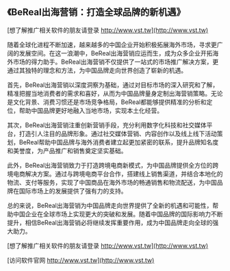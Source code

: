 ## **《BeReal出海营销：打造全球品牌的新机遇》**

[想了解推广相关软件的朋友请登录 http://www.vst.tw](http://www.vst.tw)

随着全球化进程不断加速，越来越多的中国企业开始积极拓展海外市场，寻求更广阔的发展空间。在这一浪潮中，BeReal出海营销应运而生，成为众多企业开拓海外市场的得力助手。BeReal出海营销不仅提供了一站式的市场推广解决方案，更通过其独特的理念和方法，为中国品牌走向世界创造了崭新的机遇。

首先，BeReal出海营销以深度洞察为基础，通过对目标市场的深入研究和了解，精准把握当地消费者的需求和喜好，从而为中国品牌量身定制出海营销策略。无论是文化背景、消费习惯还是市场竞争格局，BeReal都能够提供精准的分析和定位，帮助中国品牌更好地融入当地市场，实现本土化经营。

其次，BeReal出海营销注重创新营销手段，充分利用数字化科技和社交媒体平台，打造引人注目的品牌形象。通过社交媒体营销、内容创作以及线上线下活动策划，BeReal帮助中国品牌与海外消费者建立起更加紧密的联系，提升品牌知名度和美誉度，为产品推广和销售奠定坚实基础。

此外，BeReal出海营销致力于打造跨境电商新模式，为中国品牌提供全方位的跨境电商解决方案。通过与跨境电商平台合作，搭建线上销售渠道，并结合本地化的物流、支付等服务，实现了中国商品在海外市场的畅通销售和物流配送，为中国品牌在国际市场上的发展提供了强有力的支持。

总的来说，BeReal出海营销为中国品牌走向世界提供了全新的机遇和可能性，帮助中国企业在全球市场上实现更大的突破和发展。随着中国品牌的国际影响力不断提升，相信BeReal出海营销必将继续发挥重要作用，成为中国品牌走向全球的强大助力。

[想了解推广相关软件的朋友请登录 http://www.vst.tw](http://www.vst.tw)


[访问软件官网 http://www.vst.tw](http://www.vst.tw)
